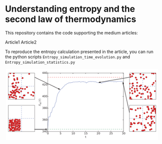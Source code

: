 # Understanding entropy and the second law of thermodynamics

This repository contains the code supporting the medium articles:

Article1
Article2

To reproduce the entropy calculation presented in the article, you can run the python scripts `Entropy_simulation_time_evolution.py` and `Entropy_simulation_statistics.py`

<p align="center">
  <img src="https://raw.githubusercontent.com/Aurelien-Pelissier/Medium/master/Understanding%20entropy%20and%20the%20second%20law%20of%20thermodynamics/Figure1.png" width=500>
</p>
